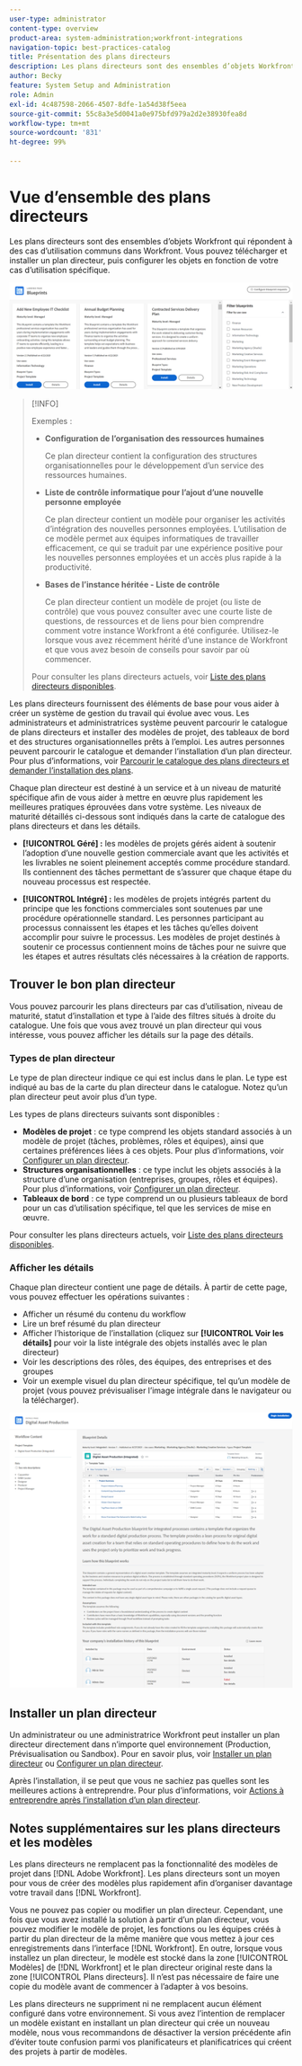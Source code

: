```yaml
---
user-type: administrator
content-type: overview
product-area: system-administration;workfront-integrations
navigation-topic: best-practices-catalog
title: Présentation des plans directeurs
description: Les plans directeurs sont des ensembles d’objets Workfront qui répondent à des cas d’utilisation communs dans Workfront. Vous pouvez télécharger et installer un plan directeur, puis configurer les objets en fonction de votre cas d’utilisation spécifique.
author: Becky
feature: System Setup and Administration
role: Admin
exl-id: 4c487598-2066-4507-8dfe-1a54d38f5eea
source-git-commit: 55c8a3e5d0041a0e975bfd979a2d2e38930fea8d
workflow-type: tm+mt
source-wordcount: '831'
ht-degree: 99%

---
```


# Vue d’ensemble des plans directeurs

<!--Audited: 01/2024-->

Les plans directeurs sont des ensembles d’objets Workfront qui répondent à des cas d’utilisation communs dans Workfront. Vous pouvez télécharger et installer un plan directeur, puis configurer les objets en fonction de votre cas d’utilisation spécifique.

![](assets/blueprints-main-page-catalog.png)

>[!INFO]
>
>Exemples :
>
>* **Configuration de l’organisation des ressources humaines**
>
>   Ce plan directeur contient la configuration des structures organisationnelles pour le développement d’un service des ressources humaines.
>
>* **Liste de contrôle informatique pour l’ajout d’une nouvelle personne employée**
>
>   Ce plan directeur contient un modèle pour organiser les activités d’intégration des nouvelles personnes employées. L’utilisation de ce modèle permet aux équipes informatiques de travailler efficacement, ce qui se traduit par une expérience positive pour les nouvelles personnes employées et un accès plus rapide à la productivité.
>
>* **Bases de l’instance héritée - Liste de contrôle**
>
>    Ce plan directeur contient un modèle de projet (ou liste de contrôle) que vous pouvez consulter avec une courte liste de questions, de ressources et de liens pour bien comprendre comment votre instance Workfront a été configurée. Utilisez-le lorsque vous avez récemment hérité d’une instance de Workfront et que vous avez besoin de conseils pour savoir par où commencer.
>
>Pour consulter les plans directeurs actuels, voir [Liste des plans directeurs disponibles](/help/quicksilver/administration-and-setup/blueprints/list-of-available-blueprints.md).


Les plans directeurs fournissent des éléments de base pour vous aider à créer un système de gestion du travail qui évolue avec vous. Les administrateurs et administratrices système peuvent parcourir le catalogue de plans directeurs et installer des modèles de projet, des tableaux de bord et des structures organisationnelles prêts à l’emploi. Les autres personnes peuvent parcourir le catalogue et demander l’installation d’un plan directeur. Pour plus d’informations, voir [Parcourir le catalogue des plans directeurs et demander l’installation des plans](../../administration-and-setup/blueprints/browse-catalog.md).

Chaque plan directeur est destiné à un service et à un niveau de maturité spécifique afin de vous aider à mettre en œuvre plus rapidement les meilleures pratiques éprouvées dans votre système. Les niveaux de maturité détaillés ci-dessous sont indiqués dans la carte de catalogue des plans directeurs et dans les détails.

* **[!UICONTROL Géré] :** les modèles de projets gérés aident à soutenir l’adoption d’une nouvelle gestion commerciale avant que les activités et les livrables ne soient pleinement acceptés comme procédure standard. Ils contiennent des tâches permettant de s’assurer que chaque étape du nouveau processus est respectée.

* **[!UICONTROL Intégré] :** les modèles de projets intégrés partent du principe que les fonctions commerciales sont soutenues par une procédure opérationnelle standard. Les personnes participant au processus connaissent les étapes et les tâches qu’elles doivent accomplir pour suivre le processus. Les modèles de projet destinés à soutenir ce processus contiennent moins de tâches pour ne suivre que les étapes et autres résultats clés nécessaires à la création de rapports.

## Trouver le bon plan directeur

Vous pouvez parcourir les plans directeurs par cas d’utilisation, niveau de maturité, statut d’installation et type à l’aide des filtres situés à droite du catalogue. Une fois que vous avez trouvé un plan directeur qui vous intéresse, vous pouvez afficher les détails sur la page des détails.

### Types de plan directeur

Le type de plan directeur indique ce qui est inclus dans le plan. Le type est indiqué au bas de la carte du plan directeur dans le catalogue. Notez qu’un plan directeur peut avoir plus d’un type.

Les types de plans directeurs suivants sont disponibles :

* **Modèles de projet** : ce type comprend les objets standard associés à un modèle de projet (tâches, problèmes, rôles et équipes), ainsi que certaines préférences liées à ces objets. Pour plus d’informations, voir [Configurer un plan directeur](../../administration-and-setup/blueprints/configure-template-package.md).
* **Structures organisationnelles** : ce type inclut les objets associés à la structure d’une organisation (entreprises, groupes, rôles et équipes). Pour plus d’informations, voir [Configurer un plan directeur](../../administration-and-setup/blueprints/configure-template-package.md).
* **Tableaux de bord** : ce type comprend un ou plusieurs tableaux de bord pour un cas d’utilisation spécifique, tel que les services de mise en œuvre.
<!--
* Request queues: Includes one or more projects configured as request queues.
* Custom forms: Includes custom forms attached to another object type, such as a project or portfolio.
* Setup features: Includes one or more elements that are configured in the Setup area of Workfront, such as layout templates.
-->

Pour consulter les plans directeurs actuels, voir [Liste des plans directeurs disponibles](/help/quicksilver/administration-and-setup/blueprints/list-of-available-blueprints.md).

### Afficher les détails

Chaque plan directeur contient une page de détails. À partir de cette page, vous pouvez effectuer les opérations suivantes :

* Afficher un résumé du contenu du workflow
* Lire un bref résumé du plan directeur
* Afficher l’historique de l’installation (cliquez sur **[!UICONTROL Voir les détails]** pour voir la liste intégrale des objets installés avec le plan directeur)
* Voir les descriptions des rôles, des équipes, des entreprises et des groupes
* Voir un exemple visuel du plan directeur spécifique, tel qu’un modèle de projet (vous pouvez prévisualiser l’image intégrale dans le navigateur ou la télécharger).

![[!UICONTROL Page Détails du plan directeur]](assets/blueprint-details-page-2022.png)

## Installer un plan directeur

Un administrateur ou une administratrice Workfront peut installer un plan directeur directement dans n’importe quel environnement (Production, Prévisualisation ou Sandbox). Pour en savoir plus, voir [Installer un plan directeur](../../administration-and-setup/blueprints/blueprints-install.md) ou [Configurer un plan directeur](../../administration-and-setup/blueprints/configure-template-package.md).

Après l’installation, il se peut que vous ne sachiez pas quelles sont les meilleures actions à entreprendre. Pour plus d’informations, voir [Actions à entreprendre après l’installation d’un plan directeur](../../administration-and-setup/blueprints/best-next-actions-after-install.md).

## Notes supplémentaires sur les plans directeurs et les modèles

Les plans directeurs ne remplacent pas la fonctionnalité des modèles de projet dans [!DNL Adobe Workfront]. Les plans directeurs sont un moyen pour vous de créer des modèles plus rapidement afin d’organiser davantage votre travail dans [!DNL Workfront].

Vous ne pouvez pas copier ou modifier un plan directeur. Cependant, une fois que vous avez installé la solution à partir d’un plan directeur, vous pouvez modifier le modèle de projet, les fonctions ou les équipes créés à partir du plan directeur de la même manière que vous mettez à jour ces enregistrements dans l’interface [!DNL Workfront]. En outre, lorsque vous installez un plan directeur, le modèle est stocké dans la zone [!UICONTROL Modèles] de [!DNL Workfront] et le plan directeur original reste dans la zone [!UICONTROL Plans directeurs]. Il n’est pas nécessaire de faire une copie du modèle avant de commencer à l’adapter à vos besoins.

Les plans directeurs ne suppriment ni ne remplacent aucun élément configuré dans votre environnement. Si vous avez l’intention de remplacer un modèle existant en installant un plan directeur qui crée un nouveau modèle, nous vous recommandons de désactiver la version précédente afin d’éviter toute confusion parmi vos planificateurs et planificatrices qui créent des projets à partir de modèles.

